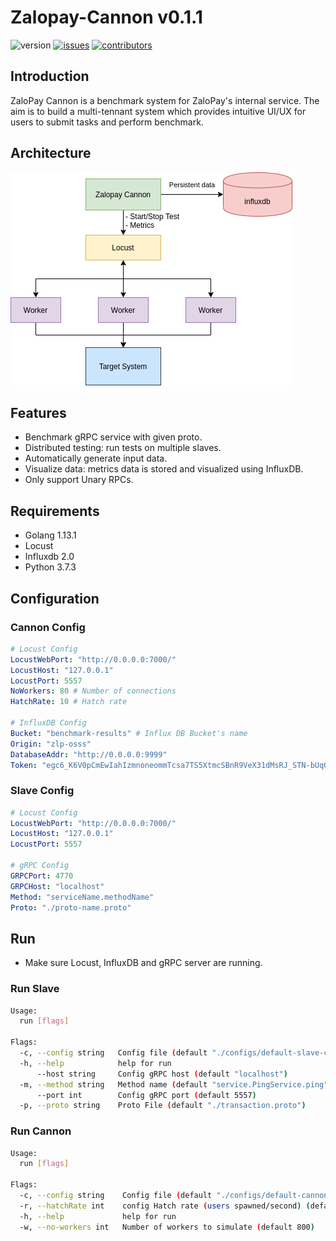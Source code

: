 # Zalopay-Cannon v0.1.1

![version](https://img.shields.io/badge/version-0.1.1-red) [![issues](https://img.shields.io/badge/open%20issues-0-orange)]() [![contributors](https://img.shields.io/badge/contributors-2-blue)]()

## Introduction

ZaloPay Cannon is a benchmark system for ZaloPay's internal service. The aim is to build a multi-tennant system which provides intuitive UI/UX for users to submit tasks and perform benchmark.  

## Architecture

![architecture](images/architecture.png)  

## Features

- Benchmark gRPC service with given proto.  
- Distributed testing: run tests on multiple slaves.  
- Automatically generate input data.  
- Visualize data: metrics data is stored and visualized using InfluxDB.  
- Only support Unary RPCs.  

## Requirements

- Golang 1.13.1
- Locust
- Influxdb 2.0
- Python 3.7.3  

## Configuration

### Cannon Config

```yaml
# Locust Config
LocustWebPort: "http://0.0.0.0:7000/"
LocustHost: "127.0.0.1"
LocustPort: 5557
NoWorkers: 80 # Number of connections
HatchRate: 10 # Hatch rate

# InfluxDB Config
Bucket: "benchmark-results" # Influx DB Bucket's name
Origin: "zlp-osss"
DatabaseAddr: "http://0.0.0.0:9999"
Token: "egc6_K6V0pCmEwIahIzmnoneommTcsa7TS5XtmcSBnR9VeX31dMsRJ_STN-bUqOwWW77vPiU0aM9RGMQFwxT-A=="

```

### Slave Config

```yaml
# Locust Config
LocustWebPort: "http://0.0.0.0:7000/"
LocustHost: "127.0.0.1"
LocustPort: 5557

# gRPC Config
GRPCPort: 4770
GRPCHost: "localhost"
Method: "serviceName.methodName"
Proto: "./proto-name.proto"
```

## Run

- Make sure Locust, InfluxDB and gRPC server are running.

### Run Slave

```bash
Usage:
  run [flags]

Flags:
  -c, --config string   Config file (default "./configs/default-slave-config.yaml")
  -h, --help            help for run
      --host string     Config gRPC host (default "localhost")
  -m, --method string   Method name (default "service.PingService.ping")
      --port int        Config gRPC port (default 5557)
  -p, --proto string    Proto File (default "./transaction.proto")
```

### Run Cannon

```bash
Usage:
  run [flags]

Flags:
  -c, --config string    Config file (default "./configs/default-cannon-config.yaml")
  -r, --hatchRate int    config Hatch rate (users spawned/second) (default 10)
  -h, --help             help for run
  -w, --no-workers int   Number of workers to simulate (default 800)
```

